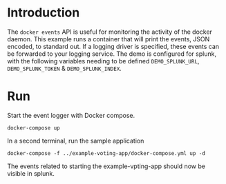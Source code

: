 # Introduction
The `docker events` API is useful for monitoring the activity of the docker daemon. This example runs a container that will print the events, JSON encoded, to standard out. If a logging driver is specified, these events can be forwarded to your logging service. The demo is configured for splunk, with the following variables needing to be defined `DEMO_SPLUNK_URL`, `DEMO_SPLUNK_TOKEN` & `DEMO_SPLUNK_INDEX`.

# Run
Start the event logger with Docker compose.
```
docker-compose up
```
In a second terminal, run the sample application
```
docker-compose -f ../example-voting-app/docker-compose.yml up -d
```
The events related to starting the example-vpting-app should now be visible in splunk.
